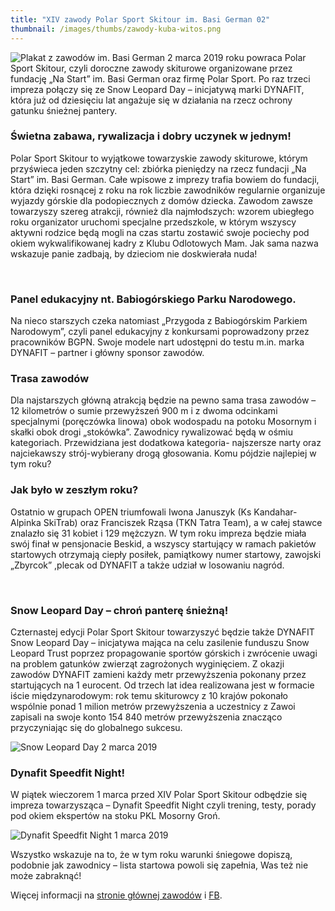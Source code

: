 ```yaml
---
title: "XIV zawody Polar Sport Skitour im. Basi German 02"
thumbnail: /images/thumbs/zawody-kuba-witos.png
---
```


<span class="image left">
    <img alt="Plakat z zawodów im. Basi German" src="/images/news/plakat-hr-491x692.jpg" title="Plakat z zawodów im. Basi German">
</span>
2 marca 2019 roku powraca Polar Sport Skitour, czyli doroczne zawody skiturowe
organizowane przez fundację „Na Start” im. Basi German oraz firmę Polar Sport.
Po raz trzeci impreza połączy się ze Snow Leopard Day – inicjatywą marki DYNAFIT,
która już od dziesięciu lat angażuje się w działania na rzecz ochrony gatunku
śnieżnej pantery.

### Świetna zabawa, rywalizacja i dobry uczynek w jednym!

Polar Sport Skitour to wyjątkowe towarzyskie zawody skiturowe, którym
przyświeca jeden szczytny cel: zbiórka pieniędzy na rzecz fundacji „Na Start”
im. Basi German. Całe wpisowe z imprezy trafia bowiem do fundacji, która dzięki
rosnącej z roku na rok liczbie zawodników regularnie organizuje wyjazdy górskie
dla podopiecznych z domów dziecka. Zawodom zawsze towarzyszy szereg atrakcji,
również dla najmłodszych: wzorem ubiegłego roku organizator uruchomi specjalne
przedszkole, w którym wszyscy aktywni rodzice będą mogli na czas startu zostawić
swoje pociechy pod okiem wykwalifikowanej kadry z Klubu Odlotowych Mam. Jak sama
nazwa wskazuje panie zadbają, by dzieciom nie doskwierała nuda!

<span class="image modal gallery">
  <a href="/images/galleries/zawody-basi-german/race1.jpg" title=""><img src="/images/galleries/zawody-basi-german/race1.jpg.thumb.jpg" alt="" /></a>
  <a href="/images/galleries/zawody-basi-german/race2.jpg" title=""><img src="/images/galleries/zawody-basi-german/race2.jpg.thumb.jpg" alt="" /></a>
  <a href="/images/galleries/zawody-basi-german/race3.jpg" title=""><img src="/images/galleries/zawody-basi-german/race3.jpg.thumb.jpg" alt="" /></a>
  <a href="/images/galleries/zawody-basi-german/race4.jpg" title=""><img src="/images/galleries/zawody-basi-german/race4.jpg.thumb.jpg" alt="" /></a>
</span>
<span class="clear"></span>

### Panel edukacyjny nt. Babiogórskiego Parku Narodowego.

Na nieco starszych czeka natomiast „Przygoda z Babiogórskim Parkiem Narodowym”, czyli panel edukacyjny z konkursami poprowadzony przez pracowników BGPN. Swoje modele nart udostępni do testu m.in. marka DYNAFIT – partner i główny sponsor zawodów.

### Trasa zawodów

Dla najstarszych główną atrakcją będzie na pewno sama trasa zawodów – 12 kilometrów o sumie przewyższeń 900 m i z dwoma odcinkami specjalnymi (poręczówka linowa) obok wodospadu na potoku Mosornym i skałki obok drogi „stokówka”. Zawodnicy rywalizować będą w ośmiu kategoriach. Przewidziana jest dodatkowa kategoria- najszersze narty oraz najciekawszy strój-wybierany drogą głosowania. Komu pójdzie najlepiej w tym roku?


### Jak było w zeszłym roku?

Ostatnio w grupach OPEN triumfowali Iwona Januszyk (Ks Kandahar-Alpinka SkiTrab) oraz Franciszek Rząsa (TKN Tatra Team), a w całej stawce znalazło się 31 kobiet i 129 mężczyzn. W tym roku impreza będzie miała swój finał w pensjonacie Beskid, a wszyscy startujący w ramach pakietów startowych otrzymają ciepły posiłek, pamiątkowy numer startowy, zawojski „Zbyrcok” ,plecak od DYNAFIT a także udział w losowaniu nagród.

<span class="image modal gallery">
  <a href="/images/galleries/zawody-basi-german/race5.jpg" title=""><img src="/images/galleries/zawody-basi-german/race5.jpg.thumb.jpg" alt="" /></a>
  <a href="/images/galleries/zawody-basi-german/race6.jpg" title=""><img src="/images/galleries/zawody-basi-german/race6.jpg.thumb.jpg" alt="" /></a>
  <a href="/images/galleries/zawody-basi-german/race7.jpg" title=""><img src="/images/galleries/zawody-basi-german/race7.jpg.thumb.jpg" alt="" /></a>
  <a href="/images/galleries/zawody-basi-german/race8.jpg" title=""><img src="/images/galleries/zawody-basi-german/race8.jpg.thumb.jpg" alt="" /></a>
</span>

### Snow Leopard Day – chroń panterę śnieżną!

Czternastej edycji Polar Sport Skitour towarzyszyć będzie także DYNAFIT Snow Leopard Day – inicjatywa mająca na celu zasilenie funduszu Snow Leopard Trust poprzez propagowanie sportów górskich i zwrócenie uwagi na problem gatunków zwierząt zagrożonych wyginięciem. Z okazji zawodów DYNAFIT zamieni każdy metr przewyższenia pokonany przez startujących na 1 eurocent. Od trzech lat idea realizowana jest w formacie iście międzynarodowym: rok temu skiturowcy z 10 krajów pokonało wspólnie ponad 1 milion metrów przewyższenia a uczestnicy z Zawoi zapisali na swoje konto 154 840 metrów przewyższenia znacząco przyczyniając się do globalnego sukcesu.

<span class="image fit">
  <img src="/images/news/zawody-basi-german/snow-leopard.jpg" alt="Snow Leopard Day 2 marca 2019" />
</span>

### Dynafit Speedfit Night!

W piątek wieczorem 1 marca przed XIV Polar Sport Skitour odbędzie się impreza towarzysząca – Dynafit Speedfit Night czyli trening, testy, porady pod okiem ekspertów na stoku PKL Mosorny Groń.

<span class="image fit">
  <img src="/images/news/zawody-basi-german/dynafit-speedfit-night.jpg" alt="Dynafit Speedfit Night 1 marca 2019" />
</span>

Wszystko wskazuje na to, że w tym roku warunki śniegowe dopiszą, podobnie jak zawodnicy – lista startowa powoli się zapełnia, Was też nie może zabraknąć!

Więcej informacji na [stronie głównej zawodów](http://zawody.polarsport.pl/) i [FB](https://www.facebook.com/polarsport.skitour/?__tn__=%2Cd%2CP-R&eid=ARDT5JDkKSIUYnDQljR94Z9P36q-KUjZsonh6sc9VnjtEplExrLIb7RIuWmtHx-5ZEKMwnwxWA9vR4SE).
